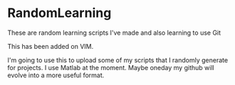 # RandomLearning
These are random learning scripts I've made and also learning to use Git

This has been added on VIM. 

I'm going to use this to upload some of my scripts that I randomly generate for projects. I use Matlab at the moment. Maybe oneday my github will evolve into a more useful format.
